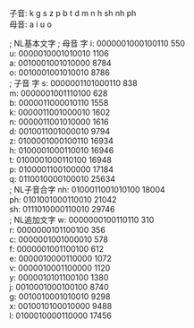 子音: k g s z p b t d m n h sh nh ph  
母音: a i u o  

; NL基本文字
; 母音 字
i: 0000001000100110 550  
u: 0000010001010010 1106  
a: 0010001001010000 8784  
o: 0010001001010010 8786  
; 子音 字
s: 0000001101000110 838  
m: 0000001001110100 628  
b: 0000011000010110 1558  
k: 0000011001000010 1602  
n: 0000011001010000 1616  
d: 0010011001000010 9794  
z: 0100001000100110 16934  
h: 0100001000110010 16946  
t: 0100001000110100 16948  
p: 0100001100100000 17184  
q: 0110010000100010 25634  
; NL子音合字
nh: 0100011001010100 18004  
ph: 0101001000110010 21042  
sh: 0111010000110010 29746  
; NL追加文字
w: 0000000100110110 310  
r: 0000000101100100 356  
c: 0000001001000010 578  
f: 0000001001100100 612  
e: 0000010000110000 1072  
v: 0000010001100000 1120  
y: 0000010101100100 1380  
j: 0010001000100100 8740  
g: 0010010001010010 9298  
x: 0010010100010000 9488  
l: 0100010000110000 17456  